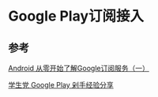 # Google Play订阅接入

## 参考

[Android 从零开始了解Google订阅服务（一）](https://blog.csdn.net/baidu_38627723/article/details/120453855?spm=1001.2101.3001.6650.3&utm_medium=distribute.pc_relevant.none-task-blog-2%7Edefault%7ECTRLIST%7ERate-3-120453855-blog-104971815.235%5Ev35%5Epc_relevant_anti_vip&depth_1-utm_source=distribute.pc_relevant.none-task-blog-2%7Edefault%7ECTRLIST%7ERate-3-120453855-blog-104971815.235%5Ev35%5Epc_relevant_anti_vip&utm_relevant_index=6)

[学生党 Google Play 剁手经验分享](https://sspai.com/post/45933)
